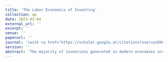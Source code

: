 ```yaml
---
title: 'The Labor Economics of Inventing'
collection: wp
date: 2023-03-04
external_url: ''
excerpt: ''
venue: ''
paperurl: ''
journal: '(with <a href="https://scholar.google.at/citations?user=ynOX69wAAAAJ">D. Harhoff</a>, <a href="https://www.david-heller.com/">D. Heller</a>)'
version: ''
abstract: 'The majority of inventions generated in modern economies are developed by employed individuals on the behalf of their employer. This paper provides first representative evidence on the marginal income per patent (MIP) to employed inventors. To this end, we explore administrative data for a representative sample of 148,743 unique inventors in Germany linked to their income and patenting activities. We find the average inventor earns a MIP of 7% per annum over the patent lifecycle. These results are particularly pronounced for high quality patents and in firms for which the marginal contribution of patents is high. Moreover, exploring the labor mobility effects of across-firm variation in the MIP, we find that firms that pay above-average premium recruit a higher number of high-quality inventors.'
---
```

